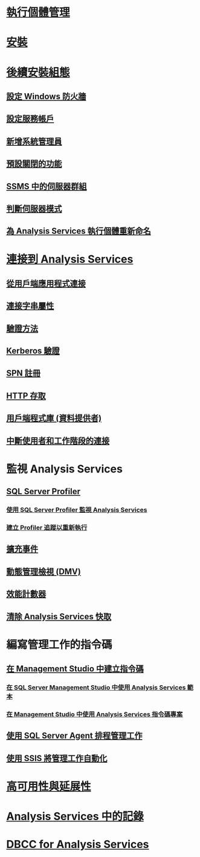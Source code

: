 # [執行個體管理](analysis-services-instance-management.md)  
# [安裝](../../analysis-services/instances/install-windows/install-analysis-services.md)
# [後續安裝組態](post-install-configuration-analysis-services.md)  
## [設定 Windows 防火牆](configure-the-windows-firewall-to-allow-analysis-services-access.md)  
## [設定服務帳戶](configure-service-accounts-analysis-services.md)  
## [新增系統管理員](grant-server-admin-rights-to-an-analysis-services-instance.md)  
## [預設關閉的功能](features-off-by-default-analysis-services.md)  
## [SSMS 中的伺服器群組](register-an-analysis-services-instance-in-a-server-group.md)  
## [判斷伺服器模式](determine-the-server-mode-of-an-analysis-services-instance.md)  
## [為 Analysis Services 執行個體重新命名](rename-an-analysis-services-instance.md)  
# [連接到 Analysis Services](connect-to-analysis-services.md)  
## [從用戶端應用程式連接](connect-from-client-applications-analysis-services.md)  
## [連接字串屬性](connection-string-properties-analysis-services.md)  
## [驗證方法](authentication-methodologies-supported-by-analysis-services.md)  
## [Kerberos 驗證](configure-analysis-services-for-kerberos-constrained-delegation.md)  
## [SPN 註冊](spn-registration-for-an-analysis-services-instance.md)  
## [HTTP 存取](configure-http-access-to-analysis-services-on-iis-8-0.md)  
## [用戶端程式庫 (資料提供者)](data-providers-used-for-analysis-services-connections.md)  
## [中斷使用者和工作階段的連接](disconnect-users-and-sessions-on-analysis-services-server.md)  
# 監視 Analysis Services
## [SQL Server Profiler](use-sql-server-profiler-to-monitor-analysis-services.md)  
### [使用 SQL Server Profiler 監視 Analysis Services](introduction-to-monitoring-analysis-services-with-sql-server-profiler.md)  
### [建立 Profiler 追蹤以重新執行](create-profiler-traces-for-replay-analysis-services.md)  
## [擴充事件](monitor-analysis-services-with-sql-server-extended-events.md)  
## [動態管理檢視 (DMV)](use-dynamic-management-views-dmvs-to-monitor-analysis-services.md)  
## [效能計數器](performance-counters-ssas.md)  
## [清除 Analysis Services 快取](clear-the-analysis-services-caches.md)  
# 編寫管理工作的指令碼
## [在 Management Studio 中建立指令碼](create-analysis-services-scripts-in-management-studio.md)  
### [在 SQL Server Management Studio 中使用 Analysis Services 範本](use-analysis-services-templates-in-sql-server-management-studio.md)  
### [在 Management Studio 中使用 Analysis Services 指令碼專案](analysis-services-scripts-project-in-sql-server-management-studio.md)  
## [使用 SQL Server Agent 排程管理工作](schedule-ssas-administrative-tasks-with-sql-server-agent.md)  
## [使用 SSIS 將管理工作自動化](automate-analysis-services-administrative-tasks-with-ssis.md)  
# [高可用性與延展性](high-availability-and-scalability-in-analysis-services.md)  
# [Analysis Services 中的記錄](log-operations-in-analysis-services.md)  
# [DBCC for Analysis Services](database-consistency-checker-dbcc-for-analysis-services.md)  
